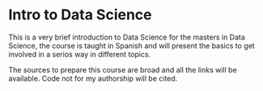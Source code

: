 # Intro to Data Science

This is a very brief introduction to Data Science for the masters in Data Science, the course is taught in Spanish and will present the basics to get involved in a serios way in different topics.

The sources to prepare this course are broad and all the links will be available. Code not for my authorship will be cited.
